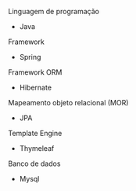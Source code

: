 Linguagem de programação
- Java

Framework 
- Spring 

Framework ORM
- Hibernate

Mapeamento objeto relacional (MOR)
- JPA

Template Engine 
- Thymeleaf

Banco de dados 
- Mysql
